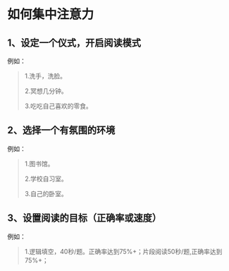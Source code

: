 # 如何集中注意力

## 1、设定一个仪式，开启阅读模式

例如：

> 1.洗手，洗脸。
>
> 2.冥想几分钟。
>
> 3.吃吃自己喜欢的零食。

## 2、选择一个有氛围的环境

例如：

> 1.图书馆。
>
> 2.学校自习室。
>
> 3.自己的卧室。

## 3、设置阅读的目标（正确率或速度）

例如：

> 1.逻辑填空，40秒/题。正确率达到75%+；片段阅读50秒/题,正确率达到75%+；



